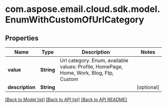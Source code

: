 
# com.aspose.email.cloud.sdk.model.EnumWithCustomOfUrlCategory

## Properties
Name | Type | Description | Notes
------------ | ------------- | ------------- | -------------
**value** | **String** | Url category. Enum, available values: Profile, HomePage, Home, Work, Blog, Ftp, Custom | 
**description** | **String** |  |  [optional]


[[Back to Model list]](README.md#documentation-for-models) [[Back to API list]](README.md#documentation-for-api-endpoints) [[Back to API README]](README.md)

